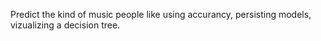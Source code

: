 Predict the kind of music people like using accurancy, persisting models, vizualizing a decision tree.

